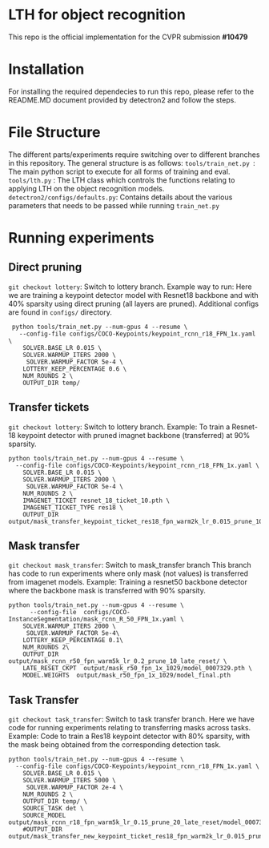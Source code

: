 # LTH for object recognition
This repo is the official implementation for the CVPR submission **#10479**

# Installation
For installing the required dependecies to run this repo, please refer to the README.MD document provided by detectron2 and follow the steps. 

# File Structure
The different parts/experiments require switching over to different branches in this repository. The general structure is as follows:
```tools/train_net.py ```:  The main python script to execute for all forms of training and eval. 
```tools/lth.py``` : The LTH class which controls the functions relating to applying LTH on the object recognition models. 
```detectron2/configs/defaults.py```: Contains details about the various parameters that needs to be passed while running ```train_net.py```

# Running experiments
## Direct pruning
```git checkout lottery```: Switch to lottery branch.
Example way to run: 
Here we are training a keypoint detector model with Resnet18 backbone and  with 40% sparsity using direct pruning (all layers are pruned). 
Additional configs are found in ```configs/``` directory.

```
 python tools/train_net.py --num-gpus 4 --resume \
   --config-file configs/COCO-Keypoints/keypoint_rcnn_r18_FPN_1x.yaml \
 	SOLVER.BASE_LR 0.015 \
 	SOLVER.WARMUP_ITERS 2000 \
 	 SOLVER.WARMUP_FACTOR 5e-4 \
 	LOTTERY_KEEP_PERCENTAGE 0.6 \
 	NUM_ROUNDS 2 \
 	OUTPUT_DIR temp/
```


## Transfer tickets
```git checkout lottery```: Switch to lottery branch.
Example:
To train a Resnet-18 keypoint detector with pruned imagnet backbone (transferred) at 90% sparsity. 

```
python tools/train_net.py --num-gpus 4 --resume \
  --config-file configs/COCO-Keypoints/keypoint_rcnn_r18_FPN_1x.yaml \
	SOLVER.BASE_LR 0.015 \
	SOLVER.WARMUP_ITERS 2000 \
	 SOLVER.WARMUP_FACTOR 5e-4 \
	NUM_ROUNDS 2 \
	IMAGENET_TICKET resnet_18_ticket_10.pth \
	IMAGENET_TICKET_TYPE res18 \
	OUTPUT_DIR output/mask_transfer_keypoint_ticket_res18_fpn_warm2k_lr_0.015_prune_10
```

## Mask transfer
```git checkout mask_transfer```: Switch to mask_transfer branch
This branch has code to run experiments where only mask (not values) is transferred from imagenet models. 
Example: Training a resnet50 backbone detector where the backbone mask is transferred with 90% sparsity. 
```
python tools/train_net.py --num-gpus 4 --resume \
      --config-file  configs/COCO-InstanceSegmentation/mask_rcnn_R_50_FPN_1x.yaml \
	SOLVER.WARMUP_ITERS 2000 \
	 SOLVER.WARMUP_FACTOR 5e-4\
	LOTTERY_KEEP_PERCENTAGE 0.1\
	NUM_ROUNDS 2\
	OUTPUT_DIR output/mask_rcnn_r50_fpn_warm5k_lr_0.2_prune_10_late_reset/ \
	LATE_RESET_CKPT  output/mask_r50_fpn_1x_1029/model_0007329.pth \
	MODEL.WEIGHTS  output/mask_r50_fpn_1x_1029/model_final.pth
```
## Task Transfer
```git checkout task_transfer```: Switch to task transfer branch. 
Here we have code for running experiments relating to transferring masks across tasks. 
Example:
Code to train a Res18 keypoint detector with 80% sparsity, with the mask being obtained from the corresponding detection task. 
```
python tools/train_net.py --num-gpus 4 --resume \
  --config-file configs/COCO-Keypoints/keypoint_rcnn_r18_FPN_1x.yaml \
	SOLVER.BASE_LR 0.015 \
	SOLVER.WARMUP_ITERS 5000 \
	 SOLVER.WARMUP_FACTOR 2e-4 \
	NUM_ROUNDS 2 \
	OUTPUT_DIR temp/ \
	SOURCE_TASK det \
	SOURCE_MODEL  output/mask_rcnn_r18_fpn_warm5k_lr_0.15_prune_20_late_reset/model_0007329.pth
	#OUTPUT_DIR output/mask_transfer_new_keypoint_ticket_res18_fpn_warm2k_lr_0.015_prune_40/
```

